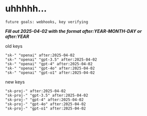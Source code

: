 # uhhhhh...

`future goals: webhooks, key verifying`



***Fill out 2025-04-02 with the format after:YEAR-MONTH-DAY or after:YEAR***

old keys
```
"sk-" "openai" after:2025-04-02
"sk-" "openai" "gpt-3.5" after:2025-04-02
"sk-" "openai" "gpt-4" after:2025-04-02
"sk-" "openai" "gpt-4o" after:2025-04-02
"sk-" "openai" "gpt-o1" after:2025-04-02
```

new keys
```
"sk-proj-" after:2025-04-02
"sk-proj-" "gpt-3.5" after:2025-04-02
"sk-proj-" "gpt-4" after:2025-04-02
"sk-proj-" "gpt-4o" after:2025-04-02
"sk-proj-" "gpt-o1" after:2025-04-02
```
